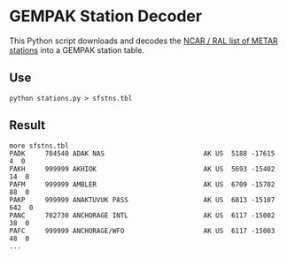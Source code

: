 # GEMPAK Station Decoder

This Python script downloads and decodes the [NCAR / RAL list of METAR stations](http://weather.rap.ucar.edu/surface/stations.txt) into a GEMPAK station table.  

## Use

    python stations.py > sfstns.tbl

## Result

    more sfstns.tbl
    PADK     704540 ADAK NAS                         AK US  5188 -17615     4  0
    PAKH     999999 AKHIOK                           AK US  5693 -15402    14  0
    PAFM     999999 AMBLER                           AK US  6709 -15702    88  0
    PAKP     999999 ANAKTUVUK PASS                   AK US  6813 -15107   642  0
    PANC     702730 ANCHORAGE INTL                   AK US  6117 -15002    38  0
    PAFC     999999 ANCHORAGE/WFO                    AK US  6117 -15003    48  0
    ...   

